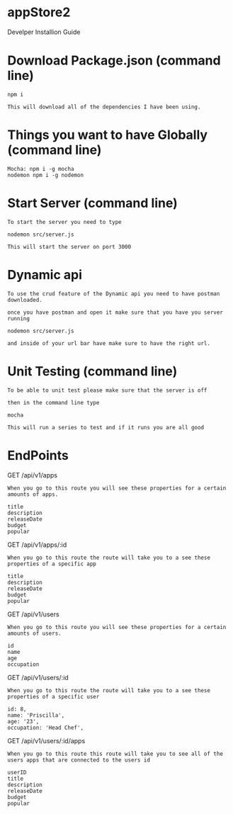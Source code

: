 # appStore2
Develper Installion Guide

# Download Package.json (command line)

```
npm i

This will download all of the dependencies I have been using.
```

# Things you want to have Globally (command line)

```
Mocha: npm i -g mocha
nodemon npm i -g nodemon
```

# Start Server (command line)

```
To start the server you need to type

nodemon src/server.js

This will start the server on port 3000
```

# Dynamic api

```
To use the crud feature of the Dynamic api you need to have postman downloaded.

once you have postman and open it make sure that you have you server running

nodemon src/server.js

and inside of your url bar have make sure to have the right url.

```

# Unit Testing (command line)

```
To be able to unit test please make sure that the server is off

then in the command line type

mocha

This will run a series to test and if it runs you are all good
```

# EndPoints
GET /api/v1/apps
```
When you go to this route you will see these properties for a certain
amounts of apps.

title
description
releaseDate
budget
popular
```


GET /api/v1/apps/:id
```
When you go to this route the route will take you to a see these properties of a specific app

title
description
releaseDate
budget
popular
```

GET /api/v1/users
```
When you go to this route you will see these properties for a certain
amounts of users.

id
name
age
occupation
```

GET /api/v1/users/:id
```
When you go to this route the route will take you to a see these properties of a specific user

id: 8,
name: 'Priscilla',
age: '23',
occupation: 'Head Chef',
```


GET /api/v1/users/:id/apps
```
When you go to this route this route will take you to see all of the users apps that are connected to the users id

userID
title
description
releaseDate
budget
popular
```
